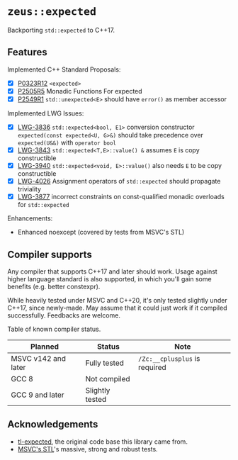 # `zeus::expected`

Backporting `std::expected` to C++17.

## Features

Implemented C++ Standard Proposals:

- [x] [P0323R12](https://wg21.link/p0323r12) `<expected>`
- [x] [P2505R5](https://wg21.link/p2505r5) Monadic Functions For expected
- [x] [P2549R1](https://wg21.link/p2549r1) `std::unexpected<E>` should have `error()` as member accessor

Implemented LWG Issues:

- [x] [LWG-3836](https://wg21.link/lwg3836) `std::expected<bool, E1>` conversion constructor `expected(const expected<U, G>&)` should take precedence over `expected(U&&)` with `operator bool`
- [x] [LWG-3843](https://wg21.link/lwg3843) `std::expected<T,E>::value() &` assumes `E` is copy constructible
- [x] [LWG-3940](https://wg21.link/lwg3940) `std::expected<void, E>::value()` also needs `E` to be copy constructible
- [x] [LWG-4026](https://wg21.link/lwg4026) Assignment operators of `std::expected` should propagate triviality
- [x] [LWG-3877](https://wg21.link/lwg3877) incorrect constraints on const-qualified monadic overloads for `std::expected`

Enhancements:

+ Enhanced noexcept (covered by tests from MSVC's STL)

## Compiler supports

Any compiler that supports C++17 and later should work.
Usage against higher language standard is also supported, in which you'll gain some benefits (e.g. better constexpr).

While heavily tested under MSVC and C++20, it's only tested slightly under C++17, since newly-made.
May assume that it could just work if it compiled successfully.
Feedbacks are welcome.

Table of known compiler status.

| Planned             | Status          | Note                          |
| ------------------- | --------------- | ----------------------------- |
| MSVC v142 and later | Fully tested    | `/Zc:__cplusplus` is required |
| GCC 8               | Not compiled    |                               |
| GCC 9 and later     | Slightly tested |                               |

## Acknowledgements

+ [tl-expected](https://github.com/TartanLlama/expected), the original code base this library came from.
+ [MSVC's STL](https://github.com/microsoft/STL)'s massive, strong and robust tests.
